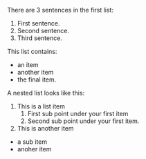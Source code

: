 There are 3 sentences in the first list:

1. First sentence.
2. Second sentence.
3. Third sentence.
 

This list contains:

* an item
* another item
* the final item.



A nested list looks like this:

1. This is a list item
    1. First sub point under your first item
    2. Second sub point under your first item.
2. This is another item
  - a sub item
  - anoher item
